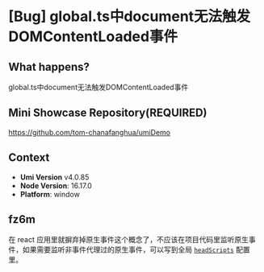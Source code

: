 # [Bug] global.ts中document无法触发DOMContentLoaded事件

## What happens?

global.ts中document无法触发DOMContentLoaded事件

## Mini Showcase Repository(REQUIRED)

https://github.com/tom-chanafanghua/umiDemo

## Context

- **Umi Version** v4.0.85
- **Node Version**: 16.17.0
- **Platform**: window

## fz6m

在 react 应用里就摒弃掉原生事件这个概念了，不应该在项目代码里监听原生事件，如果需要监听非事件代理过的原生事件，可以写到全局 [`headScripts`](https://umijs.org/docs/api/config#headscripts) 配置里。
